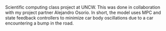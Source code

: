 Scientific computing class project at UNCW. This was done in collaboration with my project partner Alejandro Osorio. In short, the model uses MPC and state feedback controllers to minimize
car body oscillations due to a car encountering a bump in the road. 
